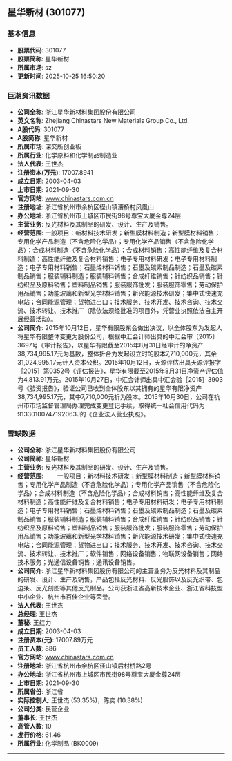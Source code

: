 ## 星华新材 (301077)

### 基本信息

- **股票代码**: 301077
- **股票简称**: 星华新材
- **所属市场**: sz
- **更新时间**: 2025-10-25 16:50:20

### 巨潮资讯数据

- **公司全称**: 浙江星华新材料集团股份有限公司
- **英文名称**: Zhejiang Chinastars New Materials Group Co., Ltd.
- **A股代码**: 301077
- **A股简称**: 星华新材
- **所属市场**: 深交所创业板
- **所属行业**: 化学原料和化学制品制造业
- **法人代表**: 王世杰
- **注册资本(万元)**: 17007.8941
- **成立日期**: 2003-04-03
- **上市日期**: 2021-09-30
- **官方网站**: www.chinastars.com.cn
- **注册地址**: 浙江省杭州市余杭区径山镇漕桥村凤凰山
- **办公地址**: 浙江省杭州市上城区市民街98号尊宝大厦金尊24层
- **主营业务**: 反光材料及其制品的研发、设计、生产及销售。
- **经营范围**: 一般项目：新材料技术研发；新型膜材料制造；新型膜材料销售；专用化学产品制造（不含危险化学品）；专用化学产品销售（不含危险化学品）；合成材料制造（不含危险化学品）；合成材料销售；高性能纤维及复合材料制造；高性能纤维及复合材料销售；电子专用材料研发；电子专用材料制造；电子专用材料销售；石墨烯材料销售；石墨及碳素制品制造；石墨及碳素制品销售；服装辅料制造；服装辅料销售；合成纤维销售；针纺织品销售；针纺织品及原料销售；塑料制品销售；服装服饰批发；服装服饰零售；劳动保护用品销售；功能玻璃和新型光学材料销售；新兴能源技术研发；集中式快速充电站；合同能源管理；货物进出口；技术服务、技术开发、技术咨询、技术交流、技术转让、技术推广（除依法须经批准的项目外，凭营业执照依法自主开展经营活动）。
- **公司简介**: 2015年10月12日，星华有限股东会做出决议，以全体股东为发起人将星华有限整体变更为股份公司，根据中汇会计师出具的中汇会审〔2015〕3697号《审计报告》，以星华有限截至2015年8月31日经审计的净资产38,734,995.17元为基数，整体折合为发起设立时的股本7,710,000元，其余31,024,995.17元计入资本公积。2015年10月12日，天源评估出具天源评报字［2015］第0352号《评估报告》，星华有限截至2015年8月31日净资产评估值为4,813.91万元。2015年10月27日，中汇会计师出具中汇会验［2015］3903号《验资报告》，验证公司已收到全体股东以其拥有的星华有限净资产38,734,995.17元，其中7,710,000元折为股本。2015年10月30日，公司在杭州市市场监督管理局办理完成变更登记手续，取得统一社会信用代码为91330100747192063J的《企业法人营业执照》。

### 雪球数据

- **公司全称**: 浙江星华新材料集团股份有限公司
- **公司简称**: 星华新材
- **主营业务**: 反光材料及其制品的研发、设计、生产及销售。
- **经营范围**: 　　一般项目：新材料技术研发；新型膜材料制造；新型膜材料销售；专用化学产品制造（不含危险化学品）；专用化学产品销售（不含危险化学品）；合成材料制造（不含危险化学品）；合成材料销售；高性能纤维及复合材料制造；高性能纤维及复合材料销售；电子专用材料研发；电子专用材料制造；电子专用材料销售；石墨烯材料销售；石墨及碳素制品制造；石墨及碳素制品销售；服装辅料制造；服装辅料销售；合成纤维销售；针纺织品销售；针纺织品及原料销售；塑料制品销售；服装服饰批发；服装服饰零售；劳动保护用品销售；功能玻璃和新型光学材料销售；新兴能源技术研发；集中式快速充电站；合同能源管理；货物进出口；技术服务、技术开发、技术咨询、技术交流、技术转让、技术推广；软件销售；网络设备销售；物联网设备销售；网络技术服务；光通信设备销售；通讯设备销售。
- **公司简介**: 浙江星华新材料集团股份有限公司的主营业务为反光材料及其制品的研发、设计、生产及销售，产品包括反光材料、反光服饰以及反光织带、包边条、反光刻图等其他反光制品。公司获浙江省高新技术企业、浙江省科技型中小企业、杭州市百佳企业等荣誉。
- **法人代表**: 王世杰
- **总经理**: 王世杰
- **董秘**: 王红力
- **成立日期**: 2003-04-03
- **注册资本(元)**: 17007.89万元
- **员工人数**: 886
- **官方网站**: www.chinastars.com.cn
- **注册地址**: 浙江省杭州市余杭区径山镇后村桥路2号
- **办公地址**: 浙江省杭州市上城区市民街98号尊宝大厦金尊24层
- **上市日期**: 2021-09-30
- **所属省份**: 浙江省
- **实际控制人**: 王世杰 (53.35%)，陈奕 (10.38%)
- **公司分类**: 民营企业
- **董事长**: 王世杰
- **高管人数**: 10
- **发行价格**: 61.46
- **所属行业**: 化学制品 (BK0009)

---